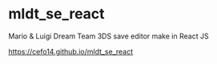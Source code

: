 # mldt_se_react
Mario &amp; Luigi Dream Team 3DS save editor make in React JS

https://cefo14.github.io/mldt_se_react
